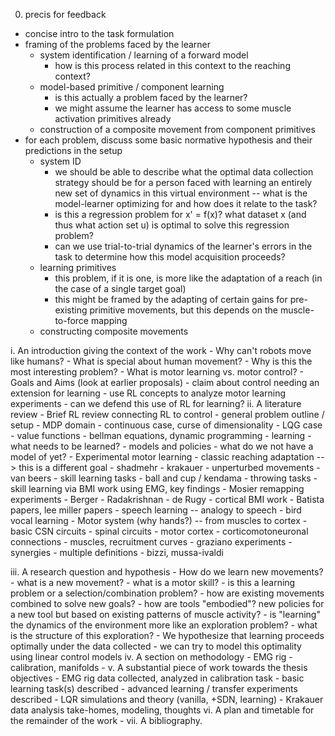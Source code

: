 0. precis for feedback

- concise intro to the task formulation
- framing of the problems faced by the learner
	- system identification / learning of a forward model
		- how is this process related in this context to the reaching context?
	- model-based primitive / component learning
		- is this actually a problem faced by the learner?
		- we might assume the learner has access to some muscle activation primitives already
	- construction of a composite movement from component primitives
- for each problem, discuss some basic normative hypothesis and their predictions in the setup
	- system ID
		- we should be able to describe what the optimal data collection strategy should be for a person faced with learning an entirely new set of dynamics in this virtual environment -- what is the model-learner optimizing for and how does it relate to the task?
		- is this a regression problem for x' = f(x)? what dataset x (and thus what action set u) is optimal to solve this regression problem?
		- can we use trial-to-trial dynamics of the learner's errors in the task to determine how this model acquisition proceeds?
	- learning primitives
		- this problem, if it is one, is more like the adaptation of a reach (in the case of a single target goal)
		- this might be framed by the adapting of certain gains for pre-existing primitive movements, but this depends on the muscle-to-force mapping
	- constructing composite movements


i. An introduction giving the context of the work
	- Why can't robots move like humans?
	- What is special about human movement?
	- Why is this the most interesting problem?
	- What is motor learning vs. motor control?
	- Goals and Aims (look at earlier proposals)
		- claim about control needing an extension for learning
		- use RL concepts to analyze motor learning experiments
		- can we defend this use of RL for learning?
ii. A literature review
	- Brief RL review connecting RL to control
		- general problem outline / setup
			- MDP domain
			- continuous case, curse of dimensionality
			- LQG case
			- value functions
			- bellman equations, dynamic programming
		- learning
			- what needs to be learned?
			- models and policies
			- what do we not have a model of yet?
	- Experimental motor learning
		- classic reaching adaptation --> this is a different goal
			- shadmehr
			- krakauer
		- unperturbed movements
			- van beers
		- skill learning tasks
			- ball and cup / kendama
			- throwing tasks
		- skill learning via BMI work using EMG, key findings
			- Mosier remapping experiments
			- Berger
			- Radakrishnan
			- de Rugy
		- cortical BMI work
			- Batista papers, lee miller papers
		- speech learning -- analogy to speech
		- bird vocal learning
	- Motor system (why hands?) -- from muscles to cortex
		- basic CSN circuits
		- spinal circuits
		- motor cortex
		- corticomotoneuronal connections
		- muscles, recruitment curves
		- graziano experiments
		- synergies
			- multiple definitions
			- bizzi, mussa-ivaldi

iii. A research question and hypothesis
	- How do we learn new movements?
		- what is a new movement?
		- what is a motor skill?
		- is this a learning problem or a selection/combination problem?
			- how are existing movements combined to solve new goals?
			- how are tools "embodied"? new policies for a new tool but based on existing patterns of muscle activity?
		- is "learning" the dynamics of the environment more like an exploration problem?
			- what is the structure of this exploration?
	- We hypothesize that learning proceeds optimally under the data collected
		- we can try to model this optimality using linear control models
iv. A section on methodology
	- EMG rig
	- calibration, manifolds
	-
v. A substantial piece of work towards the thesis objectives
	- EMG rig data collected, analyzed in calibration task
	- basic learning task(s) described
	- advanced learning / transfer experiments described
	- LQR simulations and theory (vanilla, +SDN, learning)
	- Krakauer data analysis take-homes, modeling, thoughts
vi. A plan and timetable for the remainder of the work
	-
vii. A bibliography.
